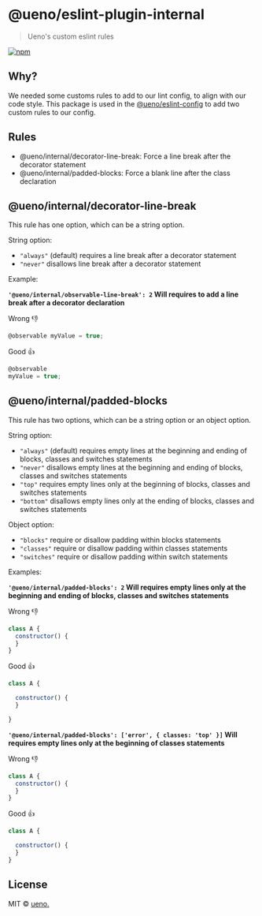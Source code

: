 # @ueno/eslint-plugin-internal

> Ueno's custom eslint rules

[![npm](https://img.shields.io/npm/v/@ueno/eslint-plugin-internal.svg)](https://www.npmjs.com/package/@ueno/eslint-plugin-internal)

## Why?

We needed some customs rules to add to our lint config, to align with our code style. This package is used in the [@ueno/eslint-config](https://github.com/ueno-llc/styleguide/tree/master/packages/eslint-config) to add two custom rules to our config.

## Rules

* @ueno/internal/decorator-line-break: Force a line break after the decorator statement
* @ueno/internal/padded-blocks: Force a blank line after the class declaration

## @ueno/internal/decorator-line-break

This rule has one option, which can be a string option.

String option:

- `"always"` (default) requires a line break after a decorator statement
- `"never"` disallows line break after a decorator statement

Example:

**`'@ueno/internal/observable-line-break': 2` Will requires to add a line break after a decorator declaration**

Wrong 👎

```js
@observable myValue = true;
```

Good 👍

```js
@observable
myValue = true;
```

## @ueno/internal/padded-blocks

This rule has two options, which can be a string option or an object option.

String option:

- `"always"` (default) requires empty lines at the beginning and ending of blocks, classes and switches statements
- `"never"` disallows empty lines at the beginning and ending of blocks, classes and switches statements
- `"top"` requires empty lines only at the beginning of blocks, classes and switches statements
- `"bottom"` disallows empty lines only at the ending of blocks, classes and switches statements

Object option:

- `"blocks"` require or disallow padding within blocks statements
- `"classes"` require or disallow padding within classes statements
- `"switches"` require or disallow padding within switch statements

Examples:

**`'@ueno/internal/padded-blocks': 2` Will requires empty lines only at the beginning and ending of blocks, classes and switches statements**

Wrong 👎

```js
class A {
  constructor() {
  }
}
```

Good 👍

```js
class A {

  constructor() {
  }

}
```

**`'@ueno/internal/padded-blocks': ['error', { classes: 'top' }]` Will requires empty lines only at the beginning of classes statements**

Wrong 👎

```js
class A {
  constructor() {
  }
}
```

Good 👍

```js
class A {

  constructor() {
  }
}
```

## License

MIT &copy; [ueno.](http://ueno.co)
